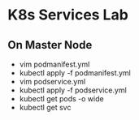 # K8s Services Lab

## On Master Node

- vim podmanifest.yml
- kubectl apply -f podmanifest.yml
- vim podservice.yml
- kubectl apply -f podservice.yml
- kubectl get pods -o wide
- kubectl get svc
